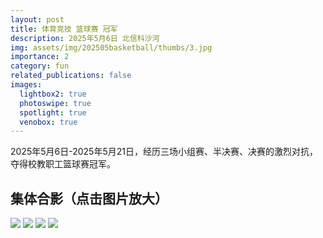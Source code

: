 ```yaml
---
layout: post
title: 体育竞技 篮球赛 冠军
description: 2025年5月6日 北信科沙河
img: assets/img/202505basketball/thumbs/3.jpg
importance: 2
category: fun
related_publications: false
images:
  lightbox2: true
  photoswipe: true
  spotlight: true
  venobox: true
---
```


2025年5月6日-2025年5月21日，经历三场小组赛、半决赛、决赛的激烈对抗，夺得校教职工篮球赛冠军。

## 集体合影（点击图片放大）

<a href="../../assets/img/202505basketball/0.jpg" data-lightbox="roadtrip"><img src="../../assets/img/202505basketball/thumbs/0.jpg" /></a>
<a href="../../assets/img/202505basketball/1.jpg" data-lightbox="roadtrip"><img src="../../assets/img/202505basketball/thumbs/1.jpg" /></a>
<a href="../../assets/img/202505basketball/2.jpg" data-lightbox="roadtrip"><img src="../../assets/img/202505basketball/thumbs/2.jpg" /></a>
<a href="../../assets/img/202505basketball/3.jpg" data-lightbox="roadtrip"><img src="../../assets/img/202505basketball/thumbs/3.jpg" /></a>

